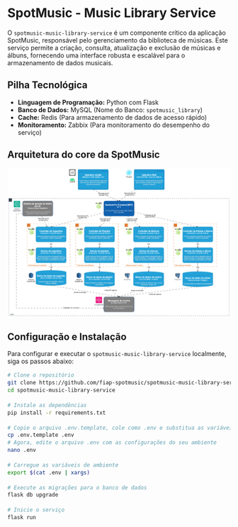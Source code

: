 # SpotMusic - Music Library Service

O `spotmusic-music-library-service` é um componente crítico da aplicação SpotMusic, responsável pelo gerenciamento da biblioteca de músicas. Este serviço permite a criação, consulta, atualização e exclusão de músicas e álbuns, fornecendo uma interface robusta e escalável para o armazenamento de dados musicais.

## Pilha Tecnológica
- **Linguagem de Programação:** Python com Flask
- **Banco de Dados:** MySQL (Nome do Banco: `spotmusic_library`)
- **Cache:** Redis (Para armazenamento de dados de acesso rápido)
- **Monitoramento:** Zabbix (Para monitoramento do desempenho do serviço)

## Arquitetura do core da SpotMusic

![Diagrama da Arquitetura do core da SpotMusic](./c4-model-components.drawio.png)

## Configuração e Instalação
Para configurar e executar o `spotmusic-music-library-service` localmente, siga os passos abaixo:

```bash
# Clone o repositório
git clone https://github.com/fiap-spotmusic/spotmusic-music-library-service.git
cd spotmusic-music-library-service

# Instale as dependências
pip install -r requirements.txt

# Copie o arquivo .env.template, cole como .env e substitua as variáveis apontando para o ambiente desejado
cp .env.template .env
# Agora, edite o arquivo .env com as configurações do seu ambiente
nano .env

# Carregue as variáveis de ambiente
export $(cat .env | xargs)

# Execute as migrações para o banco de dados
flask db upgrade

# Inicie o serviço
flask run
```